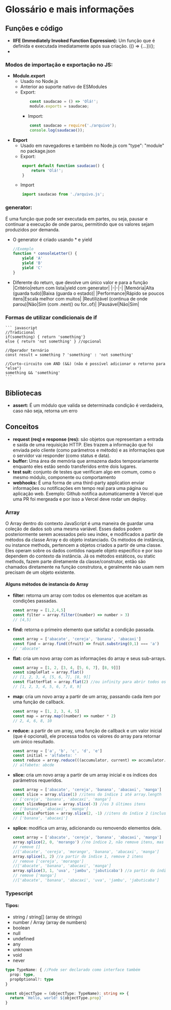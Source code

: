 # Glossário e mais informações
## Funções e código
- **IIFE (Immediately Invoked Function Expression):** Um função que é definida e executada imediatamente após sua criação. (() => {...})();
- 
### **Modos de importação e exportação no JS:**
- **Module.export**
  - Usado no Node.js
  - Anterior ao suporte nativo de ESModules
  - Export:
    ``` javascript
        const saudacao = () => 'Olá!';
        module.exports = saudacao;
    ```
    - Import:
    ``` javascript
        const saudacao = require('./arquivo');
        console.log(saudacao());
    ```
- **Export**
  - Usado em navegadores e também no Node.js com "type": "module" no package.json
  - Export:
  ``` javascript
      export default function saudacao() {
          return 'Olá!';
      }
  ```
  - Import
  ``` javascript
      import saudacao from './arquivo.js';
  ```

### **generator:**
É uma função que pode ser executada em partes, ou seja, pausar e continuar a execução de onde parou, permitindo que os valores sejam produzidos por demanda.
  - O generator é criado usando * e yield
    ``` javascript
    //Exemplo
    function * consoleLetter() {
        yield 'A'
        yield 'B'
        yield 'C'
    }
    ```
  - Diferente do return, que devolve um único valor e para a função
    |Critério|return com lista|yield com generator|
    |-|-|-|
    |Memória|Alta (guarda tudo)|Baixa (guarda o estado)|
    |Performance|Rápido se poucos itens|Escala melhor com muitos|
    |Reutilizável (continua de onde parou)|Não|Sim (com .next() ou for..of)|
    |Pausável|Não|Sim|

### **Formas de utilizar condicionais de if**
    ``` javascript
    //Tradicional
    if(something) { return 'something'}
    else { return 'not something' } //opcional

    //Operador ternário
    const result = something ? 'something' : 'not something'

    //Curto-circuito com AND (&&) (não é possível adicionar o retorno para "else")
    something && 'something'
    ```

## Bibliotecas
- **assert:** É um módulo que valida se determinada condição é verdadeira, caso não seja, retorna um erro
  
## Conceitos
- **request (req) e response (res):** são objetos que representam a entrada e saída de uma requisição HTTP. Eles trazem a informação que foi enviada pelo cliente (como parâmetros e método) e as informações que o servidor vai responder (como status e data).
- **buffer:** Uma área de memória que armazena dados temporariamente enquanto eles estão sendo transferidos entre dois lugares.
- **test suit:** conjunto de testes que verificam algo em comum, como o mesmo módulo, componente ou comportamento
- **webhooks:** É uma forma de uma third-party application enviar informações ou notificações em tempo real para uma página ou aplicação web. Exemplo: Github notifica automaticamente à Vercel que uma PR foi mergeada e por isso a Vercel deve rodar um deploy.

### Array
O Array dentro do contexto JavaScript é uma maneira de guardar uma coleção de dados sob uma mesma variável. Esses dados podem posteriormente serem acessados pelo seu index, e modificados a partir de métodos da classe Array e do objeto instanciado.
Os métodos de instância, ou instance methods, pertencem a objetos criados a partir de uma classe. Eles operam sobre os dados contidos naquele objeto específico e por isso dependem do contexto da instância.
Já os métodos estáticos, ou static methods, fazem parte diretamente da classe/construtor, então são chamados diretamente na função construtora, e geralmente não usam nem precisam de um objeto existente.

#### Alguns métodos de instancia do Array
- **filter:** retorna um array com todos os elementos que aceitam as condições passadas.
  ``` javascript
  const array = [1,2,4,5]
  const filter = array.filter((number) => number > 3)
  // [4,5]
  ```
- **find:** retorna o primeiro elemento que satisfaz a condição passada.
    ``` javascript
    const array = ['abacate', 'cereja', 'banana', 'abacaxi']
    const find = array.find((fruit) => fruit.substring(0,1) === 'a')
    // 'abacate'
    ```
- **flat:** cria um novo array com as informações do array e seus sub-arrays.
    ``` javascript
    const array = [1, 2, [3, 4, [5, 6, 7], [8, 9]]]
    const simpleFlat = array.flat()
    // [1, 2, 3, 4, [5, 6, 7], [8, 9]]
    const flatterFlat = array.flat(2) //ou infinity para abrir todos os sub arrays
    // [1, 2, 3, 4, 5, 6, 7, 8, 9]
    ```
- **map:** cria um novo array a partir de um array, passando cada item por uma função de callback.
    ``` javascript
    const array = [1, 2, 3, 4, 5]
    const map = array.map((number) => number * 2)
    // 2, 4, 6, 8, 10
    ```
- **reduce:** a partir de um array, uma função de callback e um valor inicial (que é opcional), ele processa todos os valores do array para retornar um único resultado.
  ``` javascript
  const array = ['a', 'b', 'c', 'd', 'e']
  const initial = 'alfabeto: '
  const reduce = array.reduce(((accumulator, current) => accumulator.concat(current)), initial)
  // alfabeto: abcde
  ```
- **slice:** cria um novo array a partir de um array inicial e os índices dos parâmetros requeridos.
  ``` javascript
  const array = ['abacate', 'cereja', 'banana', 'abacaxi', 'manga']
  const slice = array.slice(1) //itens do índice 1 até array.length
  // ['cereja', 'banana', 'abacaxi', 'manga']
  const sliceNegative = array.slice(-3) //os 3 últimos itens
  // ['banana', 'abacaxi', 'manga']
  const slicePortion = array.slice(2, -1) //itens do índice 2 (inclusivo) até o último índice (exclusivo)
  // ['banana', 'abacaxi']
  ```
- **splice:** modifica um array, adicionando ou removendo elementos dele.
  ``` javascript
  const array = ['abacate', 'cereja', 'banana', 'abacaxi', 'manga']
  array.splice(2, 0, 'morango') //no índice 2, não remove itens, mas adiciona morango
  // remove []
  //['abacate', 'cereja', 'morango', 'banana', 'abacaxi', 'manga']
  array.splice(1, 2) //a partir do índice 1, remove 2 itens
  // remove ['cereja', 'morango']
  //['abacate', 'banana', 'abacaxi', 'manga']
  array.splice(3, 1, 'uva', 'jambu', 'jabuticaba') //a partir do índice 3, remove 1 item e adiciona uva, jambu e jabuticaba
  // remove ['manga']
  //['abacate', 'banana', 'abacaxi', 'uva', 'jambu', 'jabuticaba']
  ```
### Typescript
#### Tipos:
- string / string[] (array de strings)
- number / Array<number> (array de numbers)
- boolean
- null
- undefined
- any
- unknown
- void
- never
``` typescript
type TypeName: { //Pode ser declarado como interface também
  prop: type,
  propOptional?: type
} 

const objectType = (objectType: TypeName): string => {
  return `Hello, world! ${objectType.prop}`
}
```
